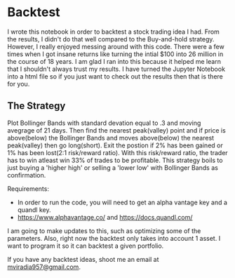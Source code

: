 # Backtest
I wrote this notebook in order to backtest a stock trading idea I had. From the results, I didn't do that well compared to the Buy-and-hold strategy. However, I really enjoyed messing around with this code. There were a few times when I got insane returns like turning the intial $100 into 26 million in the course of 18 years. I am glad I ran into this because it helped me learn that I shouldn't always trust my results. I have turned the Jupyter Notebook into a html file so if you just want to check out the results then that is there for you. 

## The Strategy
Plot Bollinger Bands with standard devation equal to .3 and moving avegrage of 21 days. Then find the nearest peak(valley) point and if price is above(below) the Bollinger Bands and moves above(below) the nearest peak(valley) then go long(short). Exit the postion if 2% has been gained or 1% has been lost(2:1 risk/reward ratio). With this risk/reward ratio, the trader has to win atleast win 33% of trades to be profitable. This strategy boils to just buying a 'higher high' or selling a 'lower low' with Bollinger Bands as confirmation.   


Requirements: 
- In order to run the code, you will need to get an alpha vantage key and a quandl key.
- https://www.alphavantage.co/ and https://docs.quandl.com/

I am going to make updates to this, such as optimizing some of the parameters. Also, right now the backtest only takes into account 1 asset. I want to program it so it can backtest a given portfolio.

If you have any backtest ideas, shoot me an email at mviradia957@gmail.com. 
